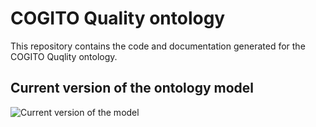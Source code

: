 # COGITO Quality ontology

This repository contains the code and documentation generated for the COGITO Quqlity ontology.

## Current version of the ontology model

![Current version of the model](https://github.com/oeg-upm/cogito-quality-ontology/tree/main/diagrams/diagram.png "COGITO Quality ontology")
